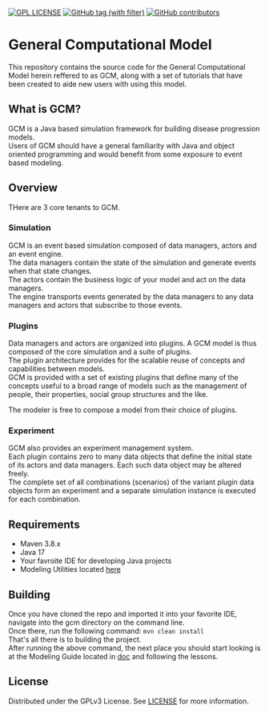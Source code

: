 [![GPL LICENSE][license-shield]][license-url]
[![GitHub tag (with filter)][tag-shield]][tag-url]
[![GitHub contributors][contributors-shield]][contributors-url]


# General Computational Model
This repository contains the source code for the General Computational Model herein reffered to as GCM, along with a set of tutorials that have been created to aide new users with using this model.

## What is GCM?
GCM is a Java based simulation framework for building disease progression models.  
Users of GCM should have a general familiarity with Java and object oriented programming and would benefit from some exposure to event based modeling.

## Overview
THere are 3 core tenants to GCM.

### Simulation
GCM is an event based simulation composed of data managers, actors and an event engine.  
The data managers contain the state of the simulation and generate events when that state changes.  
The actors contain the business logic of your model and act on the data managers.  
The engine transports events generated by the data managers to any data managers and actors that subscribe to those events.

### Plugins
Data managers and actors are organized into plugins. A GCM model is thus composed of the core simulation and a suite of plugins.  
The plugin architecture provides for the scalable reuse of concepts and capabilities between models.  
GCM is provided with a set of existing plugins that define many of the concepts useful to a broad range of models such as the management of people, their properties, social group structures and the like. 

The modeler is free to compose a model from their choice of plugins.

### Experiment
GCM also provides an experiment management system.  
Each plugin contains zero to many data objects that define the initial state of its actors and data managers. Each such data object may be altered freely.  
The complete set of all combinations (scenarios) of the variant plugin data objects form an experiment and a separate simulation instance is executed for each combination.

## Requirements
- Maven 3.8.x
- Java 17
- Your favroite IDE for developing Java projects
- Modeling Utilities located [here](https://github.com/HHS/ASPR-ms-util)

## Building
Once you have cloned the repo and imported it into your favorite IDE, navigate into the gcm directory on the command line.  
Once there, run the following command: ```mvn clean install```  
That's all there is to building the project.  
After running the above command, the next place you should start looking is at the Modeling Guide located in [doc](doc) and following the lessons.


## License
Distributed under the GPLv3 License. See [LICENSE](LICENSE) for more information.


<!-- MARKDOWN LINKS & IMAGES -->
[contributors-shield]: https://img.shields.io/github/contributors/HHS/ASPR-8
[contributors-url]: https://github.com/HHS/ASPR-8/graphs/contributors
[tag-shield]: https://img.shields.io/github/v/tag/HHS/ASPR-8
[tag-url]: https://github.com/HHS/ASPR-8/releases/tag/v4.0.0-RC1
[license-shield]: https://img.shields.io/github/license/HHS/ASPR-8
[license-url]: LICENSE
